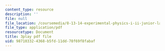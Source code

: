```yaml
---
content_type: resource
description: ''
file: null
file_location: /coursemedia/8-13-14-experimental-physics-i-ii-junior-lab-fall-2016-spring-2017/987103324368b5fd11dd78f69f8fabaf_RzbWSnb3kHs.pdf
file_type: application/pdf
resourcetype: Document
title: 3play pdf file
uid: 98710332-4368-b5fd-11dd-78f69f8fabaf
---
```

